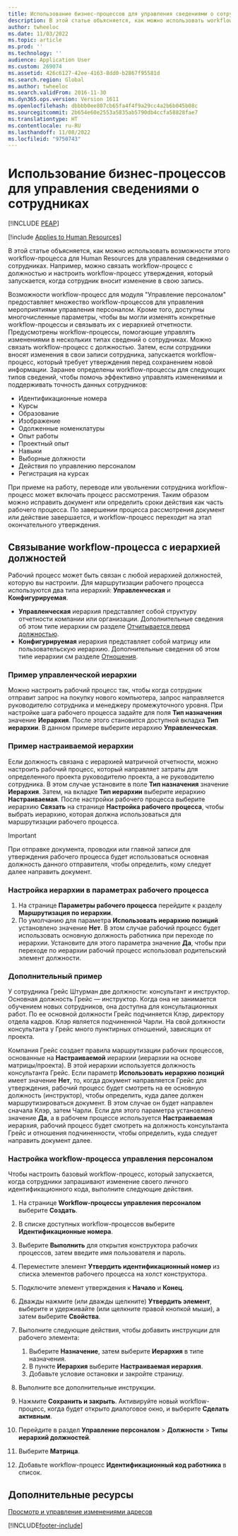 ```yaml
---
title: Использование бизнес-процессов для управления сведениями о сотрудниках
description: В этой статье объясняется, как можно использовать workflow-процессы для управления сведениями о сотрудниках.
author: twheeloc
ms.date: 11/03/2022
ms.topic: article
ms.prod: ''
ms.technology: ''
audience: Application User
ms.custom: 269074
ms.assetid: 426c6127-42ee-4163-8dd0-b2867f95581d
ms.search.region: Global
ms.author: twheeloc
ms.search.validFrom: 2016-11-30
ms.dyn365.ops.version: Version 1611
ms.openlocfilehash: dbbbb0ee807cb65fa4f4f9a29cc4a2b6b045b08c
ms.sourcegitcommit: 2b654e60e2553a5835ab5790db4ccfa58828fae7
ms.translationtype: HT
ms.contentlocale: ru-RU
ms.lasthandoff: 11/08/2022
ms.locfileid: "9750743"
---
```

# <a name="use-workflows-to-manage-employee-information"></a>Использование бизнес-процессов для управления сведениями о сотрудниках

[!INCLUDE [PEAP](../includes/peap-1.md)]

[!include [Applies to Human Resources](../includes/applies-to-hr.md)]

В этой статье объясняется, как можно использовать возможности этого workflow-процесса для Human Resources для управления сведениями о сотрудниках. Например, можно связать workflow-процесс с должностью и настроить workflow-процесс утверждения, который запускается, когда сотрудник вносит изменение в свою запись.

Возможности workflow-процесс для модуля "Управление персоналом" предоставляет множество workflow-процессов для управления мероприятиями управления персоналом. Кроме того, доступны многочисленные параметры, чтобы вы могли изменять конкретные workflow-процессы и связывать их с иерархией отчетности. Предусмотрены workflow-процессы, помогающие управлять изменениями в нескольких типах сведений о сотрудниках. Можно связать workflow-процесс с должностью. Затем, если сотрудники вносят изменения в свои записи сотрудника, запускается workflow-процесс, который требует утверждения перед сохранением новой информации. Заранее определены workflow-процессы для следующих типов сведений, чтобы помочь эффективно управлять изменениями и поддерживать точность данных сотрудников:

-   Идентификационные номера
-   Курсы
-   Образование
-   Изображение
-   Одолженные номенклатуры
-   Опыт работы
-   Проектный опыт
-   Навыки
-   Выборные должности
-   Действия по управлению персоналом
-   Регистрация на курсах

При приеме на работу, переводе или увольнении сотрудника workflow-процесс может включать процесс рассмотрения. Таким образом можно исправить документ или определить сроки действия как часть рабочего процесса. По завершении процесса рассмотрения документ или действие завершается, и workflow-процесс переходит на этап окончательного утверждения.

## <a name="associate-a-workflow-with-a-position-hierarchy"></a>Связывание workflow-процесса с иерархией должностей

Рабочий процесс может быть связан с любой иерархией должностей, которую вы настроили. Для маршрутизации рабочего процесса используются два типа иерархий: **Управленческая** и **Конфигурируемая**.

- **Управленческая** иерархия представляет собой структуру отчетности компании или организации. Дополнительные сведения об этом типе иерархии см разделе [Отчитывается перед должностью](hr-personnel-positions.md#reports-to-position).
- **Конфигурируемая** иерархия представляет собой матрицу или пользовательскую иерархию. Дополнительные сведения об этом типе иерархии см разделе [Отношения](hr-personnel-positions.md#relationships).

### <a name="managerial-hierarchy-example"></a>Пример управленческой иерархии

Можно настроить рабочий процесс так, чтобы когда сотрудник отправит запрос на покупку нового компьютера, запрос направляется руководителю сотрудника и менеджеру промежуточного уровня. При настройке шага рабочего процесса задайте для поля **Тип назначения** значение **Иерархия**. После этого становится доступной вкладка **Тип иерархии**. В данном примере выберите иерархию **Управленческая**.

### <a name="configurable-hierarchy-example"></a>Пример настраиваемой иерархии

Если должность связана с иерархией матричной отчетности, можно настроить рабочий процесс, который направляет затраты для определенного проекта руководителю проекта, а не руководителю сотрудника. В этом случае установите в поле **Тип назначения** значение **Иерархия**. Затем, на вкладке **Тип иерархии** выберите иерархию **Настраиваемая**. После настройки рабочего процесса выберите иерархию **Связать** на странице **Настройка рабочего процесса**, чтобы выбрать иерархию, которая должна использоваться для маршрутизации рабочего процесса.

> [!IMPORTANT]
> При отправке документа, проводки или главной записи для утверждения рабочего процесса будет использоваться основная должность данного отправителя, чтобы определить, кому следует далее направить документ.

### <a name="hierarchy-setting-in-workflow-parameters"></a>Настройка иерархии в параметрах рабочего процесса

1. На странице **Параметры рабочего процесса** перейдите к разделу **Маршрутизация по иерархии**.
2. По умолчанию для параметра **Использовать иерархию позиций** установлено значение **Нет**. В этом случае рабочий процесс будет использовать основную должность работника при переходе по иерархии. Установите для этого параметра значение **Да**, чтобы при переходе по иерархии рабочий процесс использовал родительский элемент должности.

### <a name="additional-example"></a>Дополнительный пример 

У сотрудника Грейс Штурман две должности: консультант и инструктор. Основная должность Грейс — инструктор. Когда она не занимается обучением новых сотрудников, она доступна для консультационных работ. По ее основной должности Грейс подчиняется Клэр, директору отдела кадров. Клэр является подчиненной Чарли. На свой должности консультанта у Грейс много пунктирных отношений, зависящих от проекта.

Компания Грейс создает правила маршрутизации рабочих процессов, основанные на **Настраиваемой** иерархии (иерархии на основе матрицы/проекта). В этой иерархии используется должность консультанта Грейс. Если параметр **Использовать иерархию позиций** имеет значение **Нет**, то, когда документ направляется Грейс для утверждения, рабочий процесс будет смотреть на ее основную должность (инструктор), чтобы определить, куда далее должен маршрутизироваться документ. В этом случае он будет направлен сначала Клэр, затем Чарли. Если для этого параметра установлено значение **Да**, а в рабочем процессе используется **Настраиваемая** иерархия, рабочий процесс будет смотреть на должность консультанта Грейс и отношения подчиненности, чтобы определить, куда следует направить документ далее.

### <a name="configure-a-human-resources-workflow"></a>Настройка workflow-процесса управления персоналом
Чтобы настроить базовый workflow-процесс, который запускается, когда сотрудники запрашивают изменение своего личного идентификационного кода, выполните следующие действия.

1.  На странице **Workflow-процессы управления персоналом** выберите **Создать**.
2.  В списке доступных workflow-процессов выберите **Идентификационные номера**.
3.  Выберите **Выполнить** для открытия конструктора рабочих процессов, затем введите имя пользователя и пароль.
4.  Переместите элемент **Утвердить идентификационный номер** из списка элементов рабочего процесса на холст конструктора.
5.  Подключите элемент утверждения к **Начало** и **Конец**.
6.  Дважды нажмите (или дважды щелкните) **Утвердить элемент**, выберите и удерживайте (или щелкните правой кнопкой мыши), а затем выберите **Свойства**.
7.  Выполните следующие действия, чтобы добавить инструкции для рабочего элемента:

    1.  Выберите **Назначение**, затем выберите **Иерархия** в типе назначения.
    2.  В пункте **Иерархия** выберите **Настраиваемая иерархия**.
    3.  Добавьте условие остановки и закройте страницу.

8.  Выполните все дополнительные инструкции.
9.  Нажмите **Сохранить и закрыть**. Активируйте новый workflow-процесс, когда будет открыто диалоговое окно, и выберите **Сделать активным**.
10. Перейдите в раздел **Управление персоналом** &gt; **Должности** &gt; **Типы иерархий должностей**.
11. Выберите **Матрица**.
12. Добавьте workflow-процесс **Идентификационный код работника** в список.

## <a name="additional-resources"></a>Дополнительные ресурсы

[Просмотр и управление изменениями адресов](hr-personnel-view-address-changes.md) 

[!INCLUDE[footer-include](../includes/footer-banner.md)]

